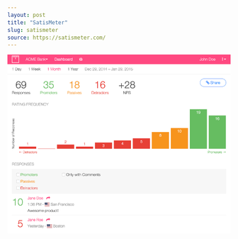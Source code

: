 ```yaml
---
layout: post
title: "SatisMeter"
slug: satismeter
source: https://satismeter.com/
---
```


<img src="/screenshots/satismeter.png">
